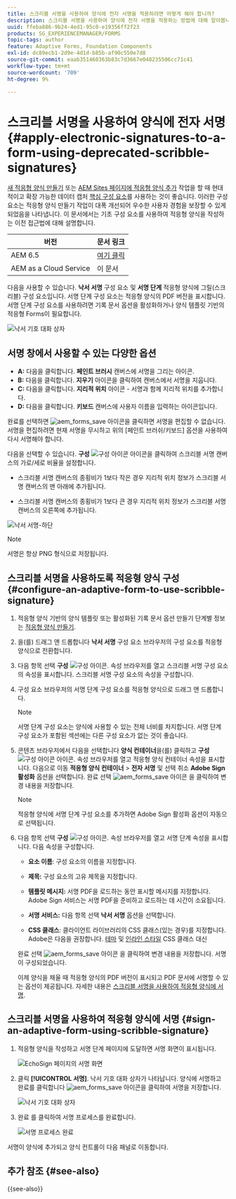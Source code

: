 ```yaml
---
title: 스크리블 서명을 사용하여 양식에 전자 서명을 적용하려면 어떻게 해야 합니까?
description: 스크리블 서명을 사용하여 양식에 전자 서명을 적용하는 방법에 대해 알아봅니다.
uuid: ffeba886-9b24-4ed1-95c0-e19356ff2f23
products: SG_EXPERIENCEMANAGER/FORMS
topic-tags: author
feature: Adaptive Forms, Foundation Components
exl-id: dc89ecb1-2d9e-4d1d-b85b-af90c550e7d8
source-git-commit: eaab351460363b83c7d3667e048235506cc71c41
workflow-type: tm+mt
source-wordcount: '709'
ht-degree: 9%

---
```


# 스크리블 서명을 사용하여 양식에 전자 서명{#apply-electronic-signatures-to-a-form-using-deprecated-scribble-signatures}

<span class="preview"> [새 적응형 양식 만들기](/help/forms/creating-adaptive-form-core-components.md) 또는 [AEM Sites 페이지에 적응형 양식 추가](/help/forms/create-or-add-an-adaptive-form-to-aem-sites-page.md) 작업을 할 때 현대적이고 확장 가능한 데이터 캡처 [핵심 구성 요소](https://experienceleague.adobe.com/docs/experience-manager-core-components/using/adaptive-forms/introduction.html)를 사용하는 것이 좋습니다. 이러한 구성 요소는 적응형 양식 만들기 작업이 대폭 개선되어 우수한 사용자 경험을 보장할 수 있게 되었음을 나타냅니다. 이 문서에서는 기초 구성 요소를 사용하여 적응형 양식을 작성하는 이전 접근법에 대해 설명합니다. </span>

| 버전 | 문서 링크 |
| -------- | ---------------------------- |
| AEM 6.5 | [여기 클릭](https://experienceleague.adobe.com/docs/experience-manager-65/forms/adaptive-forms-basic-authoring/signing-forms-using-scribble.html) |
| AEM as a Cloud Service | 이 문서 |


다음을 사용할 수 있습니다. **낙서 서명** 구성 요소 및 **서명 단계** 적응형 양식에 그릴(스크리블) 구성 요소입니다. 서명 단계 구성 요소는 적응형 양식의 PDF 버전을 표시합니다. 서명 단계 구성 요소를 사용하려면 기록 문서 옵션을 활성화하거나 양식 템플릿 기반의 적응형 Forms이 필요합니다.

![낙서 기호 대화 상자](assets/scribble-signature.png)

## 서명 창에서 사용할 수 있는 다양한 옵션

* **A:** 다음을 클릭합니다. **페인트 브러시** 캔버스에 서명을 그리는 아이콘.
* **B:** 다음을 클릭합니다. **지우기** 아이콘을 클릭하여 캔버스에서 서명을 지웁니다.
* **C:** 다음을 클릭합니다. **지리적 위치** 아이콘 - 서명과 함께 지리적 위치를 추가합니다.
* **D:** 다음을 클릭합니다. **키보드** 캔버스에 사용자 이름을 입력하는 아이콘입니다.

완료를 선택하면 ![aem_forms_save](assets/aem_forms_save.png) 아이콘을 클릭하면 서명을 편집할 수 없습니다. 서명을 편집하려면 현재 서명을 무시하고 위의 [페인트 브러쉬/키보드] 옵션을 사용하여 다시 서명해야 합니다.

다음을 선택할 수 있습니다. **구성** ![구성 아이콘](assets/configure.png) 아이콘을 클릭하여 스크리블 서명 캔버스의 가로/세로 비율을 설정합니다.
* 스크리블 서명 캔버스의 종횡비가 1보다 작은 경우 지리적 위치 정보가 스크리블 서명 캔버스의 맨 아래에 추가됩니다.


* 스크리블 서명 캔버스의 종횡비가 1보다 큰 경우 지리적 위치 정보가 스크리블 서명 캔버스의 오른쪽에 추가됩니다.


![낙서 서명-하단](assets/scribble-signature-aspectratio.PNG)



>[!NOTE]
>
>서명은 항상 PNG 형식으로 저장됩니다.
>

## 스크리블 서명을 사용하도록 적응형 양식 구성 {#configure-an-adaptive-form-to-use-scribble-signature}

1. 적응형 양식 기반의 양식 템플릿 또는 활성화된 기록 문서 옵션 만들기 단계별 정보는 [적응형 양식 만들기](creating-adaptive-form.md).
1. 을(를) 드래그 앤 드롭합니다 **낙서 서명** 구성 요소 브라우저의 구성 요소를 적응형 양식으로 전환합니다.
1. 다음 항목 선택 **구성** ![구성](assets/configure.png) 아이콘. 속성 브라우저를 열고 스크리블 서명 구성 요소의 속성을 표시합니다. 스크리블 서명 구성 요소의 속성을 구성합니다.
1. 구성 요소 브라우저의 서명 단계 구성 요소를 적응형 양식으로 드래그 앤 드롭합니다.

   >[!NOTE]
   >
   >서명 단계 구성 요소는 양식에 사용할 수 있는 전체 너비를 차지합니다. 서명 단계 구성 요소가 포함된 섹션에는 다른 구성 요소가 없는 것이 좋습니다.

1. 콘텐츠 브라우저에서 다음을 선택합니다 **양식 컨테이너**&#x200B;을(를) 클릭하고 **구성** ![구성 아이콘](assets/configure.png) 아이콘. 속성 브라우저를 열고 적응형 양식 컨테이너 속성을 표시합니다. 다음으로 이동 **적응형 양식 컨테이너** > **전자 서명** 및 선택 취소 **Adobe Sign 활성화** 옵션을 선택합니다. 완료 선택 ![aem_forms_save](assets/aem_forms_save.png) 아이콘 을 클릭하여 변경 내용을 저장합니다.

   >[!NOTE]
   >
   >적응형 양식에 서명 단계 구성 요소를 추가하면 Adobe Sign 활성화 옵션이 자동으로 선택됩니다.

1. 다음 항목 선택 **구성** ![구성](assets/configure.png) 아이콘. 속성 브라우저를 열고 서명 단계 속성을 표시합니다. 다음 속성을 구성합니다.

   * **요소 이름**: 구성 요소의 이름을 지정합니다.

   * **제목:** 구성 요소의 고유 제목을 지정합니다.
   * **템플릿 메시지:** 서명 PDF을 로드하는 동안 표시할 메시지를 지정합니다. Adobe Sign 서비스는 서명 PDF을 준비하고 로드하는 데 시간이 소요됩니다.
   * **서명 서비스:** 다음 항목 선택 **낙서 서명** 옵션을 선택합니다.

   * **CSS 클래스**: 클라이언트 라이브러리의 CSS 클래스(있는 경우)를 지정합니다. Adobe은 다음을 권장합니다. [테마](themes.md) 및 [인라인 스타일](inline-style-adaptive-forms.md) CSS 클래스 대신

   완료 선택 ![aem_forms_save](assets/aem_forms_save.png) 아이콘 을 클릭하여 변경 내용을 저장합니다. 서명이 구성되었습니다.

   이제 양식을 채울 때 적응형 양식의 PDF 버전이 표시되고 PDF 문서에 서명할 수 있는 옵션이 제공됩니다. 자세한 내용은 [스크리블 서명을 사용하여 적응형 양식에 서명](signing-forms-using-scribble.md#sign-an-adaptive-form-using-scribble-signature).

## 스크리블 서명을 사용하여 적응형 양식에 서명 {#sign-an-adaptive-form-using-scribble-signature}

1. 적응형 양식을 작성하고 서명 단계 페이지에 도달하면 서명 화면이 표시됩니다.

   ![EchoSign 페이지의 서명 화면](assets/esignscribblesign.jpg)

1. 클릭 **[!UICONTROL 서명]**. 낙서 기호 대화 상자가 나타납니다. 양식에 서명하고 완료를 클릭합니다 ![aem_forms_save](assets/aem_forms_save.png) 아이콘을 클릭하여 서명을 저장합니다.

   ![낙서 기호 대화 상자](assets/scribblewidget.png)

1. 완료 를 클릭하여 서명 프로세스를 완료합니다.

   ![서명 프로세스 완료](assets/scribblecomplete.jpg)

서명이 양식에 추가되고 양식 컨트롤이 다음 패널로 이동합니다.

## 추가 참조 {#see-also}

{{see-also}}